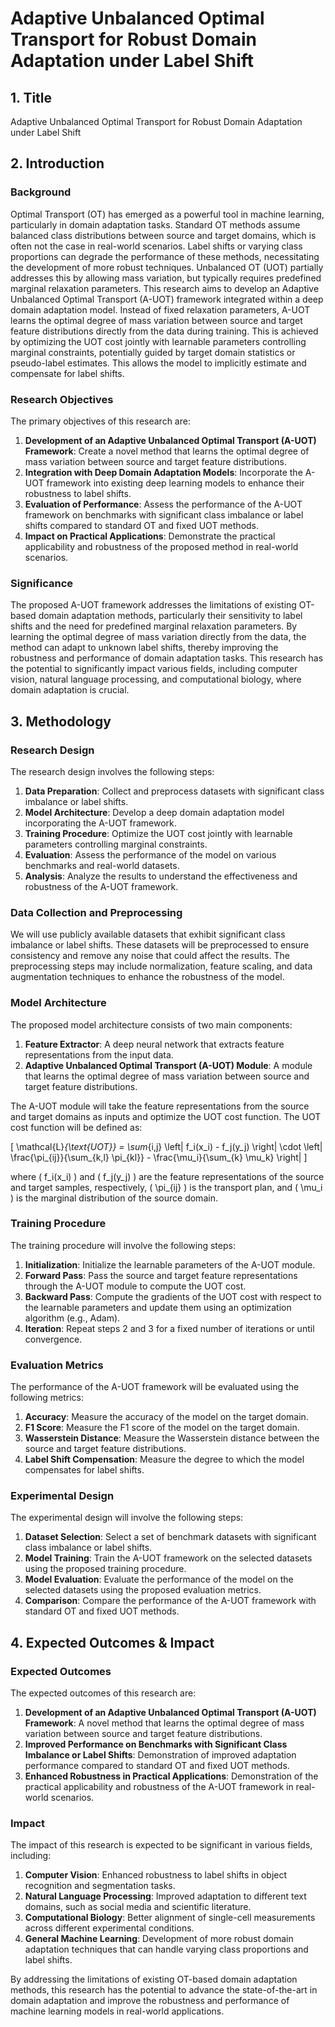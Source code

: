 # Adaptive Unbalanced Optimal Transport for Robust Domain Adaptation under Label Shift

## 1. Title

Adaptive Unbalanced Optimal Transport for Robust Domain Adaptation under Label Shift

## 2. Introduction

### Background

Optimal Transport (OT) has emerged as a powerful tool in machine learning, particularly in domain adaptation tasks. Standard OT methods assume balanced class distributions between source and target domains, which is often not the case in real-world scenarios. Label shifts or varying class proportions can degrade the performance of these methods, necessitating the development of more robust techniques. Unbalanced OT (UOT) partially addresses this by allowing mass variation, but typically requires predefined marginal relaxation parameters. This research aims to develop an Adaptive Unbalanced Optimal Transport (A-UOT) framework integrated within a deep domain adaptation model. Instead of fixed relaxation parameters, A-UOT learns the optimal degree of mass variation between source and target feature distributions directly from the data during training. This is achieved by optimizing the UOT cost jointly with learnable parameters controlling marginal constraints, potentially guided by target domain statistics or pseudo-label estimates. This allows the model to implicitly estimate and compensate for label shifts.

### Research Objectives

The primary objectives of this research are:
1. **Development of an Adaptive Unbalanced Optimal Transport (A-UOT) Framework**: Create a novel method that learns the optimal degree of mass variation between source and target feature distributions.
2. **Integration with Deep Domain Adaptation Models**: Incorporate the A-UOT framework into existing deep learning models to enhance their robustness to label shifts.
3. **Evaluation of Performance**: Assess the performance of the A-UOT framework on benchmarks with significant class imbalance or label shifts compared to standard OT and fixed UOT methods.
4. **Impact on Practical Applications**: Demonstrate the practical applicability and robustness of the proposed method in real-world scenarios.

### Significance

The proposed A-UOT framework addresses the limitations of existing OT-based domain adaptation methods, particularly their sensitivity to label shifts and the need for predefined marginal relaxation parameters. By learning the optimal degree of mass variation directly from the data, the method can adapt to unknown label shifts, thereby improving the robustness and performance of domain adaptation tasks. This research has the potential to significantly impact various fields, including computer vision, natural language processing, and computational biology, where domain adaptation is crucial.

## 3. Methodology

### Research Design

The research design involves the following steps:
1. **Data Preparation**: Collect and preprocess datasets with significant class imbalance or label shifts.
2. **Model Architecture**: Develop a deep domain adaptation model incorporating the A-UOT framework.
3. **Training Procedure**: Optimize the UOT cost jointly with learnable parameters controlling marginal constraints.
4. **Evaluation**: Assess the performance of the model on various benchmarks and real-world datasets.
5. **Analysis**: Analyze the results to understand the effectiveness and robustness of the A-UOT framework.

### Data Collection and Preprocessing

We will use publicly available datasets that exhibit significant class imbalance or label shifts. These datasets will be preprocessed to ensure consistency and remove any noise that could affect the results. The preprocessing steps may include normalization, feature scaling, and data augmentation techniques to enhance the robustness of the model.

### Model Architecture

The proposed model architecture consists of two main components:
1. **Feature Extractor**: A deep neural network that extracts feature representations from the input data.
2. **Adaptive Unbalanced Optimal Transport (A-UOT) Module**: A module that learns the optimal degree of mass variation between source and target feature distributions.

The A-UOT module will take the feature representations from the source and target domains as inputs and optimize the UOT cost function. The UOT cost function will be defined as:

\[ \mathcal{L}_{\text{UOT}} = \sum_{i,j} \left| f_i(x_i) - f_j(y_j) \right| \cdot \left| \frac{\pi_{ij}}{\sum_{k,l} \pi_{kl}} - \frac{\mu_i}{\sum_{k} \mu_k} \right| \]

where \( f_i(x_i) \) and \( f_j(y_j) \) are the feature representations of the source and target samples, respectively, \( \pi_{ij} \) is the transport plan, and \( \mu_i \) is the marginal distribution of the source domain.

### Training Procedure

The training procedure will involve the following steps:
1. **Initialization**: Initialize the learnable parameters of the A-UOT module.
2. **Forward Pass**: Pass the source and target feature representations through the A-UOT module to compute the UOT cost.
3. **Backward Pass**: Compute the gradients of the UOT cost with respect to the learnable parameters and update them using an optimization algorithm (e.g., Adam).
4. **Iteration**: Repeat steps 2 and 3 for a fixed number of iterations or until convergence.

### Evaluation Metrics

The performance of the A-UOT framework will be evaluated using the following metrics:
1. **Accuracy**: Measure the accuracy of the model on the target domain.
2. **F1 Score**: Measure the F1 score of the model on the target domain.
3. **Wasserstein Distance**: Measure the Wasserstein distance between the source and target feature distributions.
4. **Label Shift Compensation**: Measure the degree to which the model compensates for label shifts.

### Experimental Design

The experimental design will involve the following steps:
1. **Dataset Selection**: Select a set of benchmark datasets with significant class imbalance or label shifts.
2. **Model Training**: Train the A-UOT framework on the selected datasets using the proposed training procedure.
3. **Model Evaluation**: Evaluate the performance of the model on the selected datasets using the proposed evaluation metrics.
4. **Comparison**: Compare the performance of the A-UOT framework with standard OT and fixed UOT methods.

## 4. Expected Outcomes & Impact

### Expected Outcomes

The expected outcomes of this research are:
1. **Development of an Adaptive Unbalanced Optimal Transport (A-UOT) Framework**: A novel method that learns the optimal degree of mass variation between source and target feature distributions.
2. **Improved Performance on Benchmarks with Significant Class Imbalance or Label Shifts**: Demonstration of improved adaptation performance compared to standard OT and fixed UOT methods.
3. **Enhanced Robustness in Practical Applications**: Demonstration of the practical applicability and robustness of the A-UOT framework in real-world scenarios.

### Impact

The impact of this research is expected to be significant in various fields, including:
1. **Computer Vision**: Enhanced robustness to label shifts in object recognition and segmentation tasks.
2. **Natural Language Processing**: Improved adaptation to different text domains, such as social media and scientific literature.
3. **Computational Biology**: Better alignment of single-cell measurements across different experimental conditions.
4. **General Machine Learning**: Development of more robust domain adaptation techniques that can handle varying class proportions and label shifts.

By addressing the limitations of existing OT-based domain adaptation methods, this research has the potential to advance the state-of-the-art in domain adaptation and improve the robustness and performance of machine learning models in real-world applications.